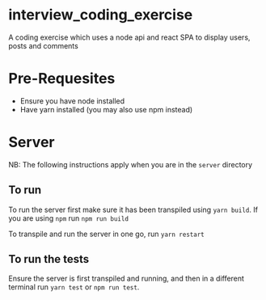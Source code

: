 # interview_coding_exercise
A coding exercise which uses a node api and react SPA to display users, posts and comments

# Pre-Requesites
* Ensure you have node installed
* Have yarn installed (you may also use npm instead)

# Server
NB: The following instructions apply when you are in the `server` directory

## To run
To run the server first make sure it has been transpiled using `yarn build`. If you are using `npm` run `npm run build`

To transpile and run the server in one go, run `yarn restart`

## To run the tests
Ensure the server is first transpiled and running, and then in a different terminal run `yarn test` or `npm run test`.